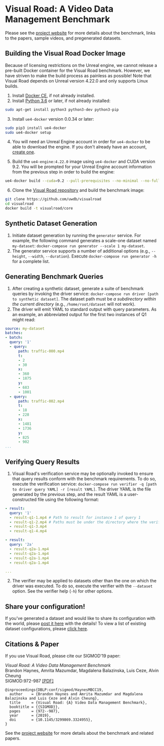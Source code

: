 # Visual Road: A Video Data Management Benchmark

Please see the [project website](http://visualroad.uwdb.io) for more details about the benchmark, links to the papers, sample videos, and pregenerated datasets.

## Building the Visual Road Docker Image

Because of licensing restrictions on the Unreal engine, we cannot release a pre-built Docker container for the Visual Road benchmark.  However, we have striven to make the build process as painless as possible!  Note that Visual Road depends on Unreal version 4.22.0 and only supports Linux builds.

1. Install [Docker CE](https://docs.docker.com/install/linux/docker-ce/), if not already installed.
2. Install [Python 3.6](https://www.python.org/downloads/) or later, if not already installed:

```sh
sudo apt-get install python3 python3-dev python3-pip
```

3. Install `ue4-docker` version 0.0.34 or later:

```sh
sudo pip3 install ue4-docker
sudo ue4-docker setup
``` 

4. You will need an Unreal Engine account in order for `ue4-docker` to be able to download the engine.  If you don't already have an account, [create one](https://accounts.unrealengine.com/login).

5. Build the `ue4-engine:4.22.0` image using `ue4-docker` and CUDA version 9.2.  You will be prompted for your Unreal Engine account information from the previous step in order to build the engine:

```sh
ue4-docker build --cuda=9.2 --pull-prerequisites --no-minimal --no-full --exclude=debug --exclude=templates 4.22.0
```

6. Clone the [Visual Road repository](https://github.com/uwdb/visualroad) and build the benchmark image:

```sh
git clone https://github.com/uwdb/visualroad
cd visualroad
docker build -t visualroad/core
```

## Synthetic Dataset Generation

1. Initiate dataset generation by running the `generator` service.  For example, the following command generates a scale-one dataset named `my-dataset`: `docker-compose run generator --scale 1 my-dataset`.
2. The generator service supports a number of additional options (e.g., `--height`, `--width`, `--duration`).  Execute `docker-compose run generator -h` for a complete list.

## Generating Benchmark Queries

1. After creating a synthetic dataset, generate a suite of benchmark queries by invoking the driver service: `docker-compose run driver [path to synthetic dataset]`.  The dataset path must be _a subdirectory within the current directory_ (e.g., `/home/root/dataset` will not work).
2. The driver will emit YAML to standard output with query parameters.  As an example, an abbreviated output for the first two instances of Q1 might read:

```yml
source: my-dataset
batches:
- batch:
  query: '1'
  - query:
      path: traffic-000.mp4
      t:
      - 2
      - 30
      x:
      - 360
      - 1875
      y:
      - 683
      - 1001
  - query:
      path: traffic-002.mp4
      t:
      - 18
      - 228
      x:
      - 1481
      - 1736
      y:
      - 825
      - 902
...
```

## Verifying Query Results

1. Visual Road's verification service may be optionally invoked to ensure that query results conform with the benchmark requirements.  To do so, execute the verification service: `docker-compose run verifier -q [path to driver query YAML] -r [result YAML]`.  The driver YAML is the file generated by the previous step, and the result YAML is a user-constructed file using the following format:

```yml
- result:
  query: '1'
  - result-q1-1.mp4 # Path to result for instance 1 of query 1
  - result-q1-2.mp4 # Paths must be under the directory where the verifier is invoked
  - result-q1-3.mp4
  - result-q1-4.mp4

- result:
  query: '2a'
  - result-q2a-1.mp4
  - result-q2a-1.mp4
  - result-q2a-1.mp4
  - result-q2a-1.mp4

...  
```

2. The verifier may be applied to datasets other than the one on which the driver was executed.  To do so, execute the verifier with the `--dataset` option.  See the verifier help (`-h`) for other options.

## Share your configuration!

If you've generated a dataset and would like to share its configuration with the world, please [post it here](https://github.com/uwdb/visualroad/issues/new?labels=Benchmark+Configuration&template=benchmark-configuration.md) with the details!  To view a list of existing dataset configurations, please [click here](https://github.com/uwdb/visualroad/issues?q=label%3A%22Benchmark+Configuration%22).

## Citations & Paper

If you use Visual Road, please cite our SIGMOD'19 paper:

_Visual Road: A Video Data Management Benchmark_<br />
Brandon Haynes, Amrita Mazumdar, Magdalena Balazinska, Luis Ceze, Alvin Cheung<br />
SIGMOD:972-987 [[PDF]](https://dl.acm.org/citation.cfm?doid=3299869.3324955)

```
@inproceedings{DBLP:conf/sigmod/HaynesMBCC19,
  author    = {Brandon Haynes and Amrita Mazumdar and Magdalena Balazinska and Luis Ceze and Alvin Cheung},
  title     = {Visual Road: {A} Video Data Management Benchmark},
  booktitle = {{SIGMOD}},
  pages     = {972--987},
  year      = {2019},
  doi       = {10.1145/3299869.3324955},
}
```

See the [project website](http://visualroad.uwdb.io) for more details about the benchmark and related papers.